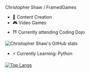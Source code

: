 Christopher Shaw / FramedGames
- 🎨 Content Creation
- 🎮 Video Games
- ⛩ Currently attending Coding Dojo

![Christopher Shaw's GitHub stats](https://github-readme-stats.vercel.app/api?username=FramedGames1&show_icons=true&theme=gotham)


- ⚡ Currently Learning: Python 


[![Top Langs](https://github-readme-stats.vercel.app/api/top-langs/?username=FramedGames1&layout=compact&show_icons=true&theme=gotham)](https://github.com/anuraghazra/github-readme-stats)

<!--
**FramedGames1/FramedGames1** is a ✨ _special_ ✨ repository because its `README.md` (this file) appears on your GitHub profile.

Here are some ideas to get you started:

- 🔭 I’m currently working on ...
- 🌱 I’m currently learning ...
- 👯 I’m looking to collaborate on ...
- 🤔 I’m looking for help with ...
- 💬 Ask me about ...
- 📫 How to reach me: ...
- 😄 Pronouns: ...
- ⚡ Fun fact: ...
-->
